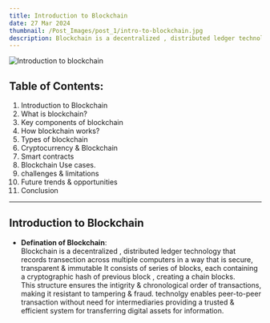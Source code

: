 ```yaml
---
title: Introduction to Blockchain
date: 27 Mar 2024
thumbnail: /Post_Images/post_1/intro-to-blockchain.jpg
description: Blockchain is a decentralized , distributed ledger technology that records transection across multiple   computers in a way  that is secure, transparent & immutable It consists of series of blocks, each containing a cryptographic hash of previous block , creating a chain blocks. 
---
```


![Introduction to blockchain](/Post_Images/post_1/intro-to-blockchain.jpg)

## Table of Contents:
1. Introduction to Blockchain
2. What is blockchain?
3. Key components of blockchain
4. How blockchain works?
5. Types of blockchain
6. Cryptocurrency & Blockchain
7. Smart contracts
8. Blockchain Use cases.
9. challenges & limitations
10. Future trends & opportunities
11. Conclusion
---
## Introduction to Blockchain
- **Defination of Blockchain**:\
  Blockchain is a decentralized , distributed ledger technology that records transection across multiple   computers in a way  that is secure, transparent & immutable It consists of series of blocks, each containing a cryptographic hash of previous block , creating a chain blocks. \
  This structure ensures the intigrity & chronological order of transactions, making it resistant to tampering & fraud. 
  technolgy enables peer-to-peer transaction without need for intermediaries providing a trusted & efficient system for transferring digital assets for information.